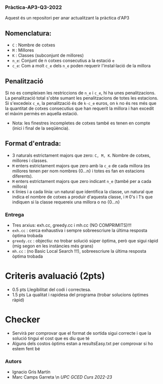 ### Pràctica-AP3-Q3-2022
Aquest és un repositori per anar actualitzant la pràctica d'AP3

## Nomenclatura: 
- `C` : Nombre de cotxes
- `M` : Millores
- `K` : Classes (subconjunt de millores)
- `n_e`: Conjunt de n cotxes consecutius a la estació `e`
- `c_e`: Com a molt `c_e` dels `n_e` poden requerir l'instal·lació de la millora

## Penalització
Si no es compleixen les restriccions de `n_e` i `c_e`, hi ha unes penalitzacions. La penalització total s'obte sumant les penalitzacions de totes les estacions. Si s'excedeix `c_e`, la penalització és de `k-c_e` euros, on `k` no és res més que la quantitat de cotxes consecutius que han requerit la millora i han excedit el màxim permès en aquella estació. 
- Nota: les finestres incompletes de cotxes també es tenen en compte (inici i final de la seqüència). 

## Format d'entrada: 
- 3 naturals estrictament majors que zero: `C, M, K`. Nombre de cotxes, millores i classes. 
- `M` enters estrictament majors que zero amb la `c_e` de cada millora (es millores tenen per nom nombres {0...n} i totes es fan en estacions diferents). 
- `M` enters estrictament majors que zero indicant `n_e` (també per a cada millora)
- `K` línies i a cada línia: un natural que identifica la classe, un natural que indica el nombre de cotxes a produir d'aquesta classe, i `M` 0's i 1's que indiquen si la classe requereix una millora o no {0...n}

### Entrega
- Tres arxius: exh.cc, greedy.cc i mh.cc (NO COMPRIMITS)!!!
- `exh.cc` : cerca exhaustiva i sempre sobreescriure la última resposta òptima trobada
- `greedy.cc` : objectiu: no trobar solució súper òptima, però que sigui ràpid (mig segon en les instàncies més grans)
- `mh.cc` : (no Basic Local Search !!!), sobreescriure la última resposta òptima trobada

# Criteris avaluació (2pts)
- 0.5 pts Llegibilitat del codi i correctesa. 
- 1.5 pts La qualitat i rapidesa del programa (trobar solucions òptimes ràpid)

# Checker
- Servirà per comprovar que el format de sortida sigui correcte i que la solució tingui el cost que es diu que té
- Alguns dels costos òptims estan a resultsEasy.txt per comprovar si ho estem fent bé

### Autors
- Ignacio Gris Martín
- Marc Camps Garreta \n
*UPC GCED Curs 2022-23*
